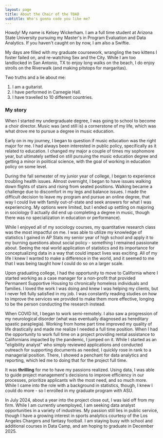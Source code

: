 ```yaml
---
layout: page
title: About the Chair of the TDAD
subtitle: Who's gonna code you like me?
---
```


Howdy! My name is Kelsey Wickerham. I am a full time student at Arizona State University pursuing my Master's in Program Evaluation and Data Analytics. If you haven't caught on by now, I am also a Swiftie.

My days are filled with my graduate coursework, wrangling the two kittens I foster failed on, and re-watching Sex and the City. While I am too landlocked in San Antonio, TX to enjoy long walks on the beach, I do enjoy strolls on the Riverwalk (and making pitstops for margaritas).

Two truths and a lie about me:

1. I am a guitarist.
2. I have performed in Carnegie Hall.
3. I have travelled to 10 different countries.

### My story

When I started my undergraduate degree, I was going to school to become a choir director. Music was (and still is) a cornerstone of my life, which was what drove me to pursue a degree in music education.

Early on in my journey, I began to question if music education was the right major for me. I had always been interested in public policy, specifically as it related to education. I changed my major a couple of times my sophomore year, but ultimately settled on still pursuing the music education degree and getting a minor in political science, with the goal of working in education policy on some level.

During the fall semester of my junior year of college, I began to experience troubling health issues. Almost overnight, I began to have issues walking down flights of stairs and rising from seated positions. Walking became a challenge due to discomfort in my legs and balance issues. I made the difficult decision to leave my program and pursue an online degree, that way I could live with family  out-of-state and seek answers for what I was experiencing. My options were limited, but I ended up settling on majoring in sociology (I actually did end up completing a degree in music, though there was no specialization in education or performance).

While I enjoyed all of my sociology courses, my quantitative research class was the most impactful on me. I was able to utilize my knowledge of statistics I gained in AP Stats my senior year of high school and apply it to my burning questions about social policy - something I remained passionate about. Seeing the real world application of statistics and its importance for conceptualizing data in a way that could impact lives was exciting. All of my life I knew I wanted to make a difference in the world, and it seemed to me that I was being taught how I could do so on a larger scale.

Upon  graduating college, I had the opportunity to move to California where I started working as a case manager for a non-profit that provided Permanent Supportive Housing to chronically homeless individuals and families. I loved the work I was doing and knew I was helping my clients, but I never felt fully satisfied in my job. I was constantly reading studies on how to improve the services we provided to make them more effective, longing to be the person conducting the research instead.

When COVID hit, I began to work semi-remotely. I also saw a progression of my neurological disorder (what was eventually diagnosed as hereditary spastic paraplegia). Working from home part time improved my quality of life drastically and made me realize I needed a full time position. When I had the opportunity to work full time on a project providing rental assistance to Californians impacted by the pandemic, I jumped on it. While I started as an "eligibility analyst" who simply reviewed applications and conducted outreach for supporting documents as needed, I quickly rose in rank to a managerial position. There, I showed a penchant for data analytics and reporting, which led me to doing that for the project full time.

It was **thrilling** for me to have my passions realized. Using data, I was able to guide project management's decisions to improve efficiency in our processes, prioritize applicants wih the most need, and so much more. While I came into the role with a background in statistics, though, I knew I could do more - so I enrolled in my graduate program with ASU.

In July 2024, about a  year into the project close out, I was laid off from my firm. While I am currently unemployed, I am seeking data analyst opportunities in a variety of industries. My passion still lies in public service, though I have a growing interest in sports analytics courtesy of the Los Angeles Chargers and fantasy football. I am staying busy with school and additional courses in Data Camp, and am hoping to graduate in December 2025.
